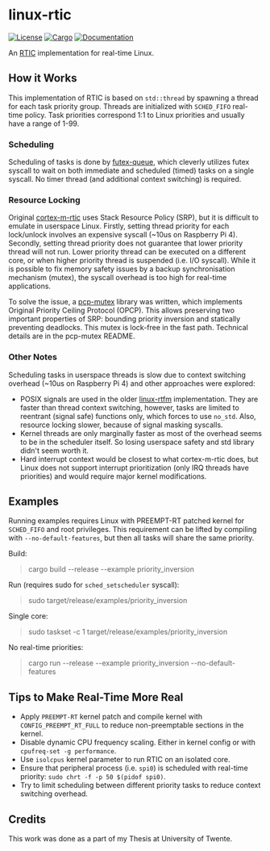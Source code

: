 # linux-rtic

[![License](https://img.shields.io/badge/license-MIT%2FApache--2.0-blue.svg)](https://github.com/chemicstry/linux-rtic)
[![Cargo](https://img.shields.io/crates/v/linux-rtic.svg)](https://crates.io/crates/linux-rtic)
[![Documentation](https://docs.rs/linux-rtic/badge.svg)](https://docs.rs/linux-rtic)

An [RTIC](https://rtic.rs/) implementation for real-time Linux.

## How it Works

This implementation of RTIC is based on `std::thread` by spawning a thread for each task priority group. Threads are initialized with `SCHED_FIFO` real-time policy. Task priorities correspond 1:1 to Linux priorities and usually have a range of 1-99.

### Scheduling

Scheduling of tasks is done by [futex-queue](https://crates.io/crates/futex-queue), which cleverly utilizes futex syscall to wait on both immediate and scheduled (timed) tasks on a single syscall. No timer thread (and additional context switching) is required.

### Resource Locking

Original [cortex-m-rtic](https://github.com/rtic-rs/cortex-m-rtic) uses Stack Resource Policy (SRP), but it is difficult to emulate in userspace Linux. Firstly, setting thread priority for each lock/unlock involves an expensive syscall (~10us on Raspberry Pi 4). Secondly, setting thread priority does not guarantee that lower priority thread will not run. Lower priority thread can be executed on a different core, or when higher priority thread is suspended (i.e. I/O syscall). While it is possible to fix memory safety issues by a backup synchronisation mechanism (mutex), the syscall overhead is too high for real-time applications.

To solve the issue, a [pcp-mutex](https://crates.io/crates/pcp-mutex) library was written, which implements Original Priority Ceiling Protocol (OPCP). This allows preserving two important properties of SRP: bounding priority inversion and statically preventing deadlocks. This mutex is lock-free in the fast path. Technical details are in the pcp-mutex README.

### Other Notes

Scheduling tasks in userspace threads is slow due to context switching overhead (~10us on Raspberry Pi 4) and other approaches were explored:
- POSIX signals are used in the older [linux-rtfm](https://github.com/japaric/linux-rtfm) implementation. They are faster than thread context switching, however, tasks are limited to reentrant (signal safe) functions only, which forces to use `no_std`. Also, resource locking slower, because of signal masking syscalls.
- Kernel threads are only marginally faster as most of the overhead seems to be in the scheduler itself. So losing userspace safety and std library didn't seem worth it.
- Hard interrupt context would be closest to what cortex-m-rtic does, but Linux does not support interrupt prioritization (only IRQ threads have priorities) and would require major kernel modifications.

## Examples

Running examples requires Linux with PREEMPT-RT patched kernel for `SCHED_FIFO` and root privileges. This requirement can be lifted by compiling with `--no-default-features`, but then all tasks will share the same priority.

Build:
> cargo build --release --example priority_inversion

Run (requires sudo for `sched_setscheduler` syscall):
> sudo target/release/examples/priority_inversion

Single core:
> sudo taskset -c 1 target/release/examples/priority_inversion

No real-time priorities:
> cargo run --release --example priority_inversion --no-default-features

## Tips to Make Real-Time More Real

- Apply `PREEMPT-RT` kernel patch and compile kernel with `CONFIG_PREEMPT_RT_FULL` to reduce non-preemptable sections in the kernel.
- Disable dynamic CPU frequency scaling. Either in kernel config or with `cpufreq-set -g performance`.
- Use `isolcpus` kernel parameter to run RTIC on an isolated core.
- Ensure that peripheral process (i.e. `spi0`) is scheduled with real-time priority: `sudo chrt -f -p 50 $(pidof spi0)`.
- Try to limit scheduling between different priority tasks to reduce context switching overhead.

## Credits

This work was done as a part of my Thesis at University of Twente.
